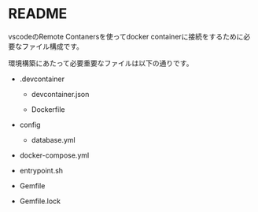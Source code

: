 # README

vscodeのRemote Contanersを使ってdocker containerに接続をするために必要なファイル構成です。

環境構築にあたって必要重要なファイルは以下の通りです。

* .devcontainer

  * devcontainer.json

  * Dockerfile

* config

  * database.yml

* docker-compose.yml

* entrypoint.sh

* Gemfile

* Gemfile.lock
